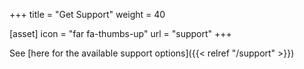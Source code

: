 +++
title = "Get Support"
weight = 40

[asset]
  icon = "far fa-thumbs-up"
  url = "support"
+++

See [here for the available support options]({{< relref "/support" >}})